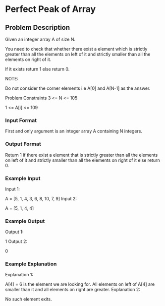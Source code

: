 # Perfect Peak of Array

## Problem Description

Given an integer array A of size N.

You need to check that whether there exist a element which is strictly greater than all the elements on left of it and strictly smaller than all the elements on right of it.

If it exists return 1 else return 0.

NOTE:

Do not consider the corner elements i.e A[0] and A[N-1] as the answer.

Problem Constraints
3 <= N <= 105

1 <= A[i] <= 109

### Input Format
First and only argument is an integer array A containing N integers.

### Output Format
Return 1 if there exist a element that is strictly greater than all the elements on left of it and strictly  smaller than all the elements on right of it else return 0.

### Example Input
Input 1:

 A = [5, 1, 4, 3, 6, 8, 10, 7, 9]
Input 2:

 A = [5, 1, 4, 4]

### Example Output
Output 1:

 1
Output 2:

 0

### Example Explanation
Explanation 1:

 A[4] = 6 is the element we are looking for.
 All elements on left of A[4] are smaller than it and all elements on right are greater.
Explanation 2:

 No such element exits.
